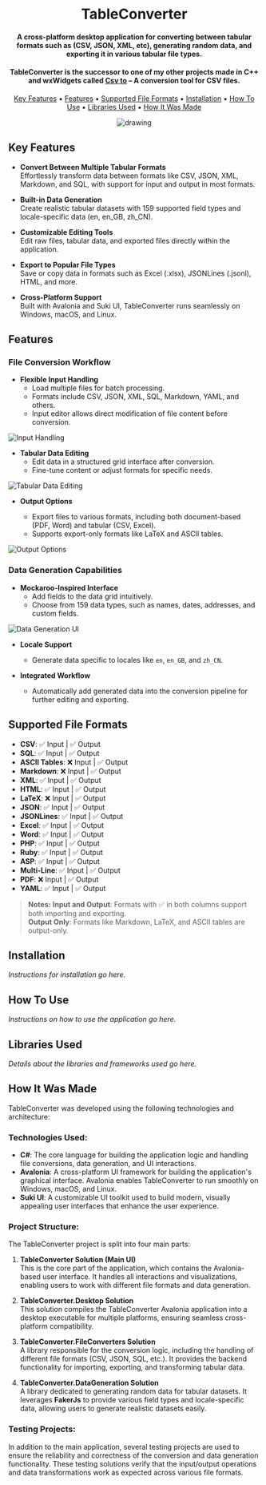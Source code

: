 <h1 align="center">
  <br>
  TableConverter
  <br>
</h1>

<h4 align="center">A cross-platform desktop application for converting between tabular formats such as (CSV, JSON, XML, etc), generating random data, and exporting it in various tabular file types.</h4>

<h4 align="center">
  TableConverter is the successor to one of my other projects made in C++ and wxWidgets called <a href="https://github.com/MrT-Stephens/Csv-to-Desktop-Application">Csv to</a> – A conversion tool for CSV files.
</h4>

<p align="center">
  <a href="#key-features">Key Features</a> ▪︎
  <a href="#features">Features</a> ▪︎
  <a href="#supported-file-formats">Supported File Formats</a> ▪︎
  <a href="#installation">Installation</a> ▪︎
  <a href="#how-to-use">How To Use</a> ▪︎
  <a href="#libraries-used">Libraries Used</a> ▪︎
  <a href="#how-it-was-made">How It Was Made</a>
</p>

<p align="center">
  <img src="https://github.com/user-attachments/assets/1c399110-7e26-47ef-bfd5-ceeda1b18e31" alt="drawing" align="center"/>
</p>

## Key Features

- **Convert Between Multiple Tabular Formats**  
  Effortlessly transform data between formats like CSV, JSON, XML, Markdown, and SQL, with support for input and output in most formats.

- **Built-in Data Generation**  
  Create realistic tabular datasets with 159 supported field types and locale-specific data (en, en_GB, zh_CN).

- **Customizable Editing Tools**  
  Edit raw files, tabular data, and exported files directly within the application.

- **Export to Popular File Types**  
  Save or copy data in formats such as Excel (.xlsx), JSONLines (.jsonl), HTML, and more.

- **Cross-Platform Support**  
  Built with Avalonia and Suki UI, TableConverter runs seamlessly on Windows, macOS, and Linux.

## Features

### File Conversion Workflow
- **Flexible Input Handling**  
  - Load multiple files for batch processing.  
  - Formats include CSV, JSON, XML, SQL, Markdown, YAML, and others.  
  - Input editor allows direct modification of file content before conversion.

![Input Handling](https://github.com/user-attachments/assets/6f81a42a-e503-452a-819b-85dea35b6e31)

- **Tabular Data Editing**  
  - Edit data in a structured grid interface after conversion.  
  - Fine-tune content or adjust formats for specific needs.  

![Tabular Data Editing](https://github.com/user-attachments/assets/a525f8cc-607a-4910-a829-00fff2e5f5f5)

- **Output Options**

  - Export files to various formats, including both document-based (PDF, Word) and tabular (CSV, Excel).  
  - Supports export-only formats like LaTeX and ASCII tables.

![Output Options](https://github.com/user-attachments/assets/33eaa8b3-ab08-4423-ad78-e4a1c1add47a)

### Data Generation Capabilities
- **Mockaroo-Inspired Interface**  
  - Add fields to the data grid intuitively.  
  - Choose from 159 data types, such as names, dates, addresses, and custom fields.  

![Data Generation UI](https://github.com/user-attachments/assets/df635f39-fdfb-4c70-a56b-4e4f22505f24)

- **Locale Support**  
  - Generate data specific to locales like `en`, `en_GB`, and `zh_CN`.  

- **Integrated Workflow**  
  - Automatically add generated data into the conversion pipeline for further editing and exporting.

## Supported File Formats

- **CSV**: ✅ Input | ✅ Output  
- **SQL**: ✅ Input | ✅ Output  
- **ASCII Tables**: ❌ Input | ✅ Output  
- **Markdown**: ❌ Input | ✅ Output  
- **XML**: ✅ Input | ✅ Output  
- **HTML**: ✅ Input | ✅ Output  
- **LaTeX**: ❌ Input | ✅ Output  
- **JSON**: ✅ Input | ✅ Output  
- **JSONLines**: ✅ Input | ✅ Output  
- **Excel**: ✅ Input | ✅ Output  
- **Word**: ✅ Input | ✅ Output  
- **PHP**: ✅ Input | ✅ Output  
- **Ruby**: ✅ Input | ✅ Output  
- **ASP**: ✅ Input | ✅ Output  
- **Multi-Line**: ✅ Input | ✅ Output  
- **PDF**: ❌ Input | ✅ Output  
- **YAML**: ✅ Input | ✅ Output  

> **Notes:**
> **Input and Output**: Formats with ✅ in both columns support both importing and exporting.  
> **Output Only**: Formats like Markdown, LaTeX, and ASCII tables are output-only.  

## Installation

*Instructions for installation go here.*

## How To Use

*Instructions on how to use the application go here.*

## Libraries Used

*Details about the libraries and frameworks used go here.*

## How It Was Made

TableConverter was developed using the following technologies and architecture:

### Technologies Used:
- **C#**: The core language for building the application logic and handling file conversions, data generation, and UI interactions.
- **Avalonia**: A cross-platform UI framework for building the application's graphical interface. Avalonia enables TableConverter to run smoothly on Windows, macOS, and Linux.
- **Suki UI**: A customizable UI toolkit used to build modern, visually appealing user interfaces that enhance the user experience.

### Project Structure:
The TableConverter project is split into four main parts:

1. **TableConverter Solution (Main UI)**  
   This is the core part of the application, which contains the Avalonia-based user interface. It handles all interactions and visualizations, enabling users to work with different file formats and data generation.

2. **TableConverter.Desktop Solution**  
   This solution compiles the TableConverter Avalonia application into a desktop executable for multiple platforms, ensuring seamless cross-platform compatibility.

3. **TableConverter.FileConverters Solution**  
   A library responsible for the conversion logic, including the handling of different file formats (CSV, JSON, SQL, etc.). It provides the backend functionality for importing, exporting, and transforming tabular data.

4. **TableConverter.DataGeneration Solution**  
   A library dedicated to generating random data for tabular datasets. It leverages **FakerJs** to provide various field types and locale-specific data, allowing users to generate realistic datasets easily.

### Testing Projects:
In addition to the main application, several testing projects are used to ensure the reliability and correctness of the conversion and data generation functionality. These testing solutions verify that the input/output operations and data transformations work as expected across various file formats.
